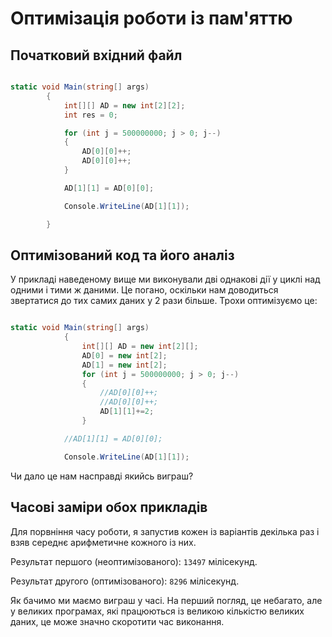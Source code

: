 ﻿# Оптимізація роботи із пам'яттю

## Початковий вхідний файл
```C#

static void Main(string[] args)
        {
            int[][] AD = new int[2][2];
            int res = 0;

            for (int j = 500000000; j > 0; j--)
            {
                AD[0][0]++;
                AD[0][0]++;
            }

            AD[1][1] = AD[0][0];

            Console.WriteLine(AD[1][1]);

        }
```

## Оптимізований код та його аналіз

У прикладі наведеному вище ми виконували дві однакові дії у циклі над одними і тими ж даними. Це погано, оскільки нам доводиться звертатися до тих самих даних у 2 рази більше. Трохи оптимізуємо це:

```C#

static void Main(string[] args)
            {
                int[][] AD = new int[2][];
                AD[0] = new int[2];
                AD[1] = new int[2];
                for (int j = 500000000; j > 0; j--)
                {
                    //AD[0][0]++;
                    //AD[0][0]++;
                    AD[1][1]+=2;
                }

            //AD[1][1] = AD[0][0];

            Console.WriteLine(AD[1][1]); 
```

Чи дало це нам насправді якийсь виграш?

## Часові заміри обох прикладів

Для порвніння часу роботи, я запустив кожен із варіантів декілька раз і взяв середнє арифметичне кожного із них.

Результат першого (неоптимізованого): `13497` мілісекунд.

Результат другого (оптимізованого): `8296` мілісекунд.

Як бачимо ми маємо виграш у часі. На перший погляд, це небагато, але у великих програмах, які працюються із великою кількістю великих даних, це може значно скоротити час виконання.